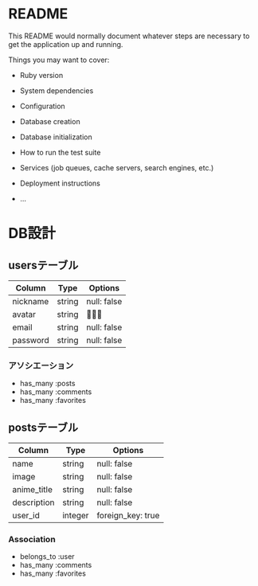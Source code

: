 # README

This README would normally document whatever steps are necessary to get the
application up and running.

Things you may want to cover:

* Ruby version

* System dependencies

* Configuration

* Database creation

* Database initialization

* How to run the test suite

* Services (job queues, cache servers, search engines, etc.)

* Deployment instructions

* ...

# DB設計

## usersテーブル

|Column|Type|Options|
|------|----|-------|
|nickname|string|null: false|
|avatar|string||
|email|string|null: false|
|password|string|null: false|

### アソシエーション

- has_many :posts
- has_many :comments
- has_many :favorites


## postsテーブル

|Column|Type|Options|
|------|----|-------|
|name|string|null: false|
|image|string|null: false|
|anime_title|string|null: false|
|description|string|null: false|
|user_id|integer|foreign_key: true|

### Association
- belongs_to :user
- has_many :comments
- has_many :favorites